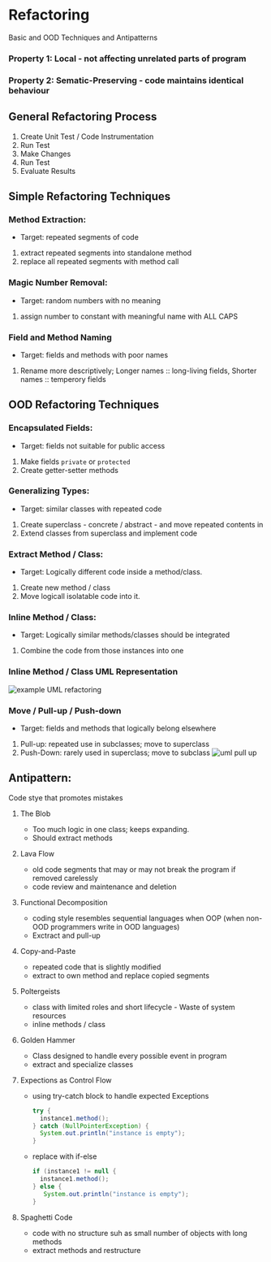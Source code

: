 # Refactoring
Basic and OOD Techniques and Antipatterns

### Property 1: Local - not affecting unrelated parts of program
### Property 2: Sematic-Preserving - code maintains identical behaviour

## General Refactoring Process
1. Create Unit Test / Code Instrumentation
2. Run Test
3. Make Changes
4. Run Test
5. Evaluate Results

## Simple Refactoring Techniques
### Method Extraction:
   * Target: repeated segments of code
   1. extract repeated segments into standalone method
   2. replace all repeated segments with method call

### Magic Number Removal:
   * Target: random numbers with no meaning
   1. assign number to constant with meaningful name with ALL CAPS

### Field and Method Naming
   * Target: fields and methods with poor names
   1. Rename more descriptively; Longer names :: long-living fields, Shorter names :: temperory fields

## OOD Refactoring Techniques
### Encapsulated Fields:
   * Target: fields not suitable for public access
   1. Make fields `private` or `protected`
   2. Create getter-setter methods

### Generalizing Types:
   * Target: similar classes with repeated code
   1. Create superclass - concrete / abstract - and move repeated contents in
   2. Extend classes from superclass and implement code

### Extract Method / Class:
   * Target: Logically different code inside a method/class.
   1. Create new method / class
   2. Move logicall isolatable code into it.

### Inline Method / Class:
   * Target: Logically similar methods/classes should be integrated
   1. Combine the code from those instances into one
   
### Inline Method / Class UML Representation
![example UML refactoring](https://github.com/suzyng83209/155_notes/blob/master/uml%20refactoring.PNG)

### Move / Pull-up / Push-down
   * Target: fields and methods that logically belong elsewhere
   1. Pull-up: repeated use in subclasses; move to superclass
   2. Push-Down: rarely used in superclass; move to subclass
![uml pull up](https://github.com/suzyng83209/155_notes/blob/master/uml%20pull-up.PNG)

## Antipattern:
Code stye that promotes mistakes

1. The Blob
   * Too much logic in one class; keeps expanding.
   * Should extract methods
   
2. Lava Flow
   * old code segments that may or may not break the program if removed carelessly
   * code review and maintenance and deletion
   
3. Functional Decomposition
   * coding style resembles sequential languages when OOP (when non-OOD programmers write in OOD languages)
   * Exctract and pull-up
   
4. Copy-and-Paste
   * repeated code that is slightly modified
   * extract to own method and replace copied segments
   
5. Poltergeists
   * class with limited roles and short lifecycle - Waste of system resources
   * inline methods / class
   
6. Golden Hammer
   * Class designed to handle every possible event in program
   * extract and specialize classes
   
7. Expections as Control Flow
   * using try-catch block to handle expected Exceptions
      ```java
      try {
        instance1.method();
      } catch (NullPointerException) {
        System.out.println("instance is empty");
      }
      ```
   * replace with if-else
      ```java
      if (instance1 != null {
        instance1.method();
      } else {
         System.out.println("instance is empty");
      }
      ```
8. Spaghetti Code
   * code with no structure suh as small number of objects with long methods
   * extract methods and restructure

